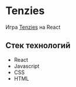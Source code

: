 # Tenzies

Игра [Tenzies]( https://julia-fedulova.github.io/tenzies/) на React

## Стек технологий

- React
- Javascript
- CSS
- HTML
